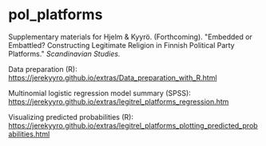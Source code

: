 # pol_platforms
Supplementary materials for Hjelm & Kyyrö. (Forthcoming). "Embedded or Embattled? Constructing Legitimate Religion in Finnish Political Party Platforms." _Scandinavian Studies._

Data preparation (R): https://jerekyyro.github.io/extras/Data_preparation_with_R.html

Multinomial logistic regression model summary (SPSS): 
https://jerekyyro.github.io/extras/legitrel_platforms_regression.htm

Visualizing predicted probabilities (R): https://jerekyyro.github.io/extras/legitrel_platforms_plotting_predicted_probabilities.html
